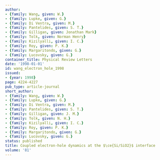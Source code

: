 ```yaml
---
author:
- {family: Wang, given: W.}
- {family: Lupke, given: G.}
- {family: Di Ventra, given: M.}
- {family: Pantelides, given: S. T.}
- {family: Gilligan, given: Jonathan Mark}
- {family: Tolk, given: Norman Henry}
- {family: Kizilyalli, given: I. C.}
- {family: Roy, given: P. K.}
- {family: Margaritondo, given: G.}
- {family: Lucovsky, given: G.}
container_title: Physical Review Letters
date: '1998-01-01'
id: wang_electron_hole_1998
issued:
- {year: 1998}
page: 4224-4227
pub_type: article-journal
short_author:
- {family: Wang, given: W.}
- {family: Lupke, given: G.}
- {family: Di Ventra, given: M.}
- {family: Pantelides, given: S. T.}
- {family: Gilligan, given: J. M.}
- {family: Tolk, given: N. H.}
- {family: Kizilyalli, given: I. C.}
- {family: Roy, given: P. K.}
- {family: Margaritondo, given: G.}
- {family: Lucovsky, given: G.}
status: published
title: Coupled electron-hole dynamics at the $\ce{Si/SiO2}$ interface
volume: '81'
---
```

